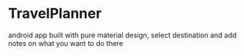 # TravelPlanner
android app built with pure material design, select destination and add notes on what you want to do there
